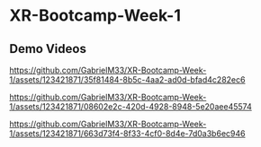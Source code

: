 # XR-Bootcamp-Week-1

## Demo Videos

https://github.com/GabrielM33/XR-Bootcamp-Week-1/assets/123421871/35f81484-8b5c-4aa2-ad0d-bfad4c282ec6

https://github.com/GabrielM33/XR-Bootcamp-Week-1/assets/123421871/08602e2c-420d-4928-8948-5e20aee45574

https://github.com/GabrielM33/XR-Bootcamp-Week-1/assets/123421871/663d73f4-8f33-4cf0-8d4e-7d0a3b6ec946

